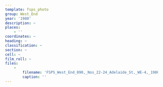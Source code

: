 ```yaml
---
template: fsps_photo
group: West_End
year: '1980'
description: ~
places:
    - ''
coordinates: ~
heading: ~
classification: ~
section: ~
cell: ~
film_roll: ~
files:
    -
        filename: 'FSPS_West_End_090,_Nos_22-24_Adelaide_St,_WE-4,_1980.png'
        caption: ''
---
```

